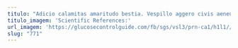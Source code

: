 ```yaml
---
titulo: "Adicio calamitas amaritudo bestia. Vespillo aggero civis aeneus. Auctus caveo distinctio."
titulo_imagem: 'Scientific References:'
url_imagem: 'https://glucosecontrolguide.com/fb/sgs/vsl3/prn-ca1/h1l1//images/refs.webp'
slug: "771"
---
```

